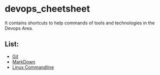 # devops_cheetsheet
It contains shortcuts to help commands of tools and technologies in the Devops Area.

## List:

- [Git](Git.txt)
- [MarkDown](MarkDown.txt)
- [Linux Commandline](./Linux%20Commandline.txt)


